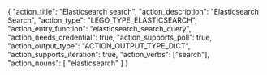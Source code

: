 {
"action_title": "Elasticsearch search",
"action_description": "Elasticsearch Search",
"action_type": "LEGO_TYPE_ELASTICSEARCH",
"action_entry_function": "elasticsearch_search_query",
"action_needs_credential": true,
"action_supports_poll": true,
"action_output_type": "ACTION_OUTPUT_TYPE_DICT",
"action_supports_iteration": true,
"action_verbs": ["search"],
"action_nouns": [
"elasticsearch"
]
}
